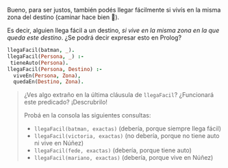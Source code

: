 Bueno, para ser justos, también podés llegar fácilmente si vivís en la misma zona del destino (caminar hace bien :running:). 

Es decir, alguien llega fácil a un destino, _si vive en la misma zona en la que queda este destino_. ¿Se podrá decir expresar esto en Prolog? 


```prolog
llegaFacil(batman, _).
llegaFacil(Persona, _) :-
 tieneAuto(Persona).
llegaFacil(Persona, Destino) :-
  viveEn(Persona, Zona),
  quedaEn(Destino, Zona).
```

> ¿Ves algo extraño en la última cláusula de `llegaFacil`? ¿Funcionará este predicado? ¡Descrubrilo! 
> 
> Probá en la consola las siguientes consultas: 
> 
> * `llegaFacil(batman, exactas)` (debería, porque siempre llega fácil)
> * `llegaFacil(victoria, exactas)` (no debería, porque no tiene auto ni vive en Núñez)
> * `llegaFacil(fede, exactas)` (debería, porque tiene auto)
> * `llegaFacil(mariano, exactas)` (debería, porque vive en Núñez)


